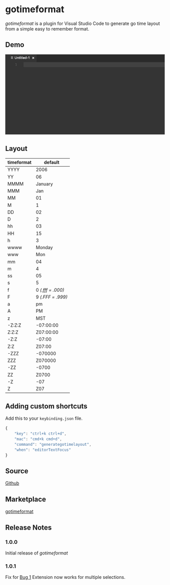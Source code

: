 # gotimeformat

*gotimeformat* is a plugin for Visual Studio Code to generate go time layout from
a simple easy to remember format.

## Demo

![demo](./demo.gif)

## Layout
timeformat|default
----|----
YYYY|2006
YY|06
MMMM|January
MMM|Jan
MM|01
M|1
DD|02
D|2
hh|03
HH|15
h|3
wwww|Monday
www|Mon
mm|04
m|4
ss|05
s|5
f|0 *(.fff = .000)*
F|9 *(.FFF = .999)*
a|pm
A|PM
z|MST
-Z:Z:Z|-07:00:00
Z:Z:Z|Z07:00:00
-Z:Z|-07:00
Z:Z|Z07:00
-ZZZ|-070000
ZZZ|Z070000
-ZZ|-0700
ZZ|Z0700
-Z|-07
Z|Z07

## Adding custom shortcuts
Add this to your `keybinding.json` file.
```javascript
{
    "key": "ctrl+k ctrl+d",
    "mac": "cmd+k cmd+d",
    "command": "generategotimelayout",
    "when": "editorTextFocus"
}
```
## Source
[Github](https://github.com/v4run/gotimeformat)

## Marketplace
[gotimeformat](https://marketplace.visualstudio.com/items?itemName=v4run.gotimeformat)

## Release Notes

### 1.0.0

Initial release of *gotimeformat*

### 1.0.1

Fix for [Bug 1](https://github.com/v4run/gotimeformat/issues/1) Extension now works for multiple selections.
